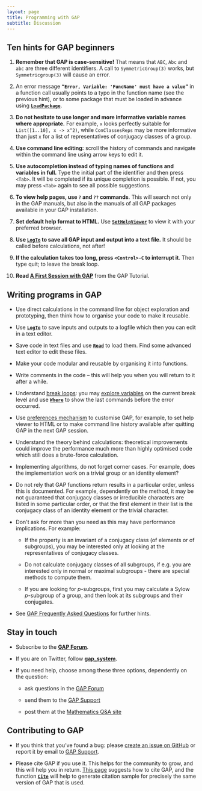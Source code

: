 ```yaml
---
layout: page
title: Programming with GAP
subtitle: Discussion
---
```


## Ten hints for GAP beginners

1. **Remember that GAP is case-sensitive!** That means that `ABC`, `Abc` and `abc`
are three different identifiers. A call to `SymmetricGroup(3)` works, but
`Symmetricgroup(3)` will cause an error.

2. An error message **`“Error, Variable: 'FuncName' must have a value”`** in a
function call usually points to a typo in the function name (see the previous hint),
or to some package that must be loaded in advance using
[**`LoadPackage`**](http://www.gap-system.org/Manuals/doc/ref/chap76.html#X79B373A77B29D1F5).

3. **Do not hesitate to use longer and more informative variable names where
appropriate.** For example, `x` looks perfectly suitable for `List([1..10], x -> x^2)`,
while `ConClassesReps` may be more informative than just `x` for a list of
representatives of conjugacy classes of a group.

4. **Use command line editing:** scroll the history of commands and navigate within
the command line using arrow keys to edit it.

5. **Use autocompletion instead of typing names of functions and variables in full.**
Type the initial part of the identifier and then press `<Tab>`. It will be
completed if its unique completion is possible. If not, you may press `<Tab>`
again to see all possible suggestions.

6. **To view help pages, use `?` and `??` commands**. This will search not only
in the GAP manuals, but also in the manuals of all GAP packages available
in your GAP installation.

7. **Set default help format to HTML.** Use
[**`SetHelpViewer`**](http://www.gap-system.org/Manuals/doc/ref/chap2.html#X87C1BFB2826488B0)
to view it with your preferred browser.

8. **Use [**`LogTo`**](http://www.gap-system.org/Manuals/doc/ref/chap9.html#X79813A6686894960)
to save all GAP input and output into a text file.** It should be called before calculations, not after!

9. **If the calculation takes too long, press `<Control>-C` to interrupt it**. Then type quit; to leave the break loop.

10. **Read [A First Session with GAP](http://www.gap-system.org/Manuals/doc/tut/chap2.html)** from the GAP Tutorial.


## Writing programs in GAP

* Use direct calculations in the command line for object exploration and prototyping,
then think how to organise your code to make it reusable.

* Use [**`LogTo`**](http://www.gap-system.org/Manuals/doc/ref/chap9.html#X79813A6686894960)
to save inputs and outputs to a logfile which then you can edit in a text editor.

* Save code in text files and use
[**`Read`**](http://www.gap-system.org/Manuals/doc/ref/chap9.html#X8373AC6B7D5F9167)
to load them. Find some advanced text editor to edit these files.

* Make your code modular and reusable by organising it into functions.

* Write comments in the code – this will help you when you will return to it after a while.

* Understand [break loops](http://www.gap-system.org/Manuals/doc/ref/chap6.html#X8593B49F8705B486):
you may [explore variables](http://www.gap-system.org/Manuals/doc/ref/chap6.html#X7EE5CF2C8419F061)
on the current break level and use
[**`Where`**](http://www.gap-system.org/Manuals/doc/ref/chap6.html#X7A7FFA2B7C1EF5A3)
to show the last commands before the error occurred.

* Use [preferences mechanism](http://www.gap-system.org/Manuals/doc/ref/chap3.html#X7FD66F977A3B02DF)
to customise GAP, for example, to set help viewer to HTML or to make command line history available
after quitting GAP in the next GAP session.

* Understand the theory behind calculations: theoretical improvements could improve
the performance much more than highly optimised code which still does a brute-force calculation.

* Implementing algorithms, do not forget corner cases. For example, does the implementation
work on a trivial group or an identity element?

* Do not rely that GAP functions return results in a particular order, unless this
is documented. For example, dependently on the method, it may be not guaranteed
that conjugacy classes or irreducible characters are listed in some particular
order, or that the first element in their list is the conjugacy class of an identity
element or the trivial character.

* Don't ask for more than you need as this may have performance implications.
For example:

    * If the property is an invariant of a conjugacy class (of elements or of
      subgroups), you may be interested only at looking at the representatives
      of conjugacy classes.

    * Do not calculate conjugacy classes of all subgroups, if e.g. you are
      interested only in normal or maximal subgroups - there are special
      methods to compute them.

    * If you are looking for _p_-subgroups, first you may calculate
      a Sylow _p_-subgroup of a group, and then look at its subgroups
      and their conjugates.

* See [GAP Frequently Asked Questions](http://www.gap-system.org/Faq/faq.html) for further hints.

## Stay in touch

* Subscribe to the **[GAP Forum](http://mail.gap-system.org/mailman/listinfo/forum)**.

* If you are on Twitter, follow **[gap_system](https://twitter.com/gap_system)**.

* If you need help, choose among these three options, dependently on the question:

    * ask questions in the [GAP Forum](http://www.gap-system.org/Contacts/Forum/forum.html)

    * send them to the [GAP Support](http://www.gap-system.org/Contacts/People/supportgroup.html)

    * post them at the [Mathematics Q&A site](http://math.stackexchange.com/questions/tagged/gap?sort=frequent&pageSize=50)


## Contributing to GAP

* If you think that you’ve found a bug: please
[create an issue on GitHub](https://github.com/gap-system/gap/issues) or
report it by email to [GAP Support](http://www.gap-system.org/Contacts/People/supportgroup.html).

* Please cite GAP if you use it. This helps for the community to grow,
and this will help you in return.
[This page](http://www.gap-system.org/Contacts/cite.html)
suggests how to cite GAP, and the function
[**`Cite`**](http://www.gap-system.org/Manuals/doc/ref/chap76.html#X79637D9A7B1AD7F7)
will help to generate citation sample for precisely the same version of GAP that is used.
